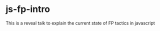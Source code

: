 js-fp-intro
===========

This is a reveal talk to explain the current state of FP tactics in javascript

